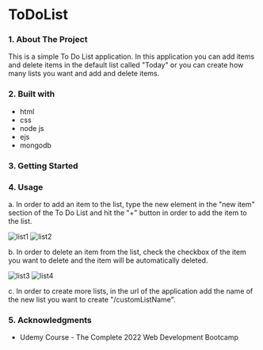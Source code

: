 # ToDoList

### 1. About The Project

This is a simple To Do List application. In this application you can add items and delete items in the default list called "Today" or you can create how many lists you want and add and delete items. 

### 2. Built with 
* html
* css
* node js
* ejs
* mongodb

### 3. Getting Started

### 4. Usage

a. In order to add an item to the list, type the new element in the "new item" section of the To Do List and hit the "+" button in order to add the item to the list.

![list1](https://user-images.githubusercontent.com/62255218/200084911-88509c4c-a41f-4b46-b2dc-2493fac75a50.png)
![list2](https://user-images.githubusercontent.com/62255218/200084961-afb66cf6-d65d-4a78-96b8-67f876ad0544.png)

b. In order to delete an item from the list, check the checkbox of the item you want to delete and the item will be automatically deleted.

![list3](https://user-images.githubusercontent.com/62255218/200084986-962a0afb-f104-47ad-b0c5-4524fe7b81f0.png)
![list4](https://user-images.githubusercontent.com/62255218/200084999-756d7bf0-29e1-4489-889b-342ac5be31d2.png)


c. In order to create more lists, in the url of the application add the name of the new list you want to create "/customListName".

### 5. Acknowledgments

* Udemy Course - The Complete 2022 Web Development Bootcamp
